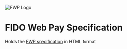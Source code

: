 
![FWP Logo](https://fido-web-pay.github.io/specification/images/fwp.svg)

# FIDO Web Pay Specification
Holds the [FWP specification](https://fido-web-pay.github.io/specification) in HTML format
